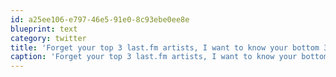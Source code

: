```yaml
---
id: a25ee106-e797-46e5-91e0-8c93ebe0ee8e
blueprint: text
category: twitter
title: 'Forget your top 3 last.fm artists, I want to know your bottom 3'
caption: 'Forget your top 3 last.fm artists, I want to know your bottom 3'
---
```

